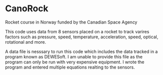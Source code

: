 # CanoRock
Rocket course in Norway funded by the Canadian Space Agency

This code uses data from 8 sensors placed on a rocket to track varires factors such as pressure, speed, temperature, acceleration, speed, optical, rotational and more. 

A data file is nesssary to run this code which includes the data tracked in a program known as DEWESoft. 
I am unable to provide this file as the program can only be run with very expensive equipment. I wrote the program and entered multiple equations realting to the sensors. 


